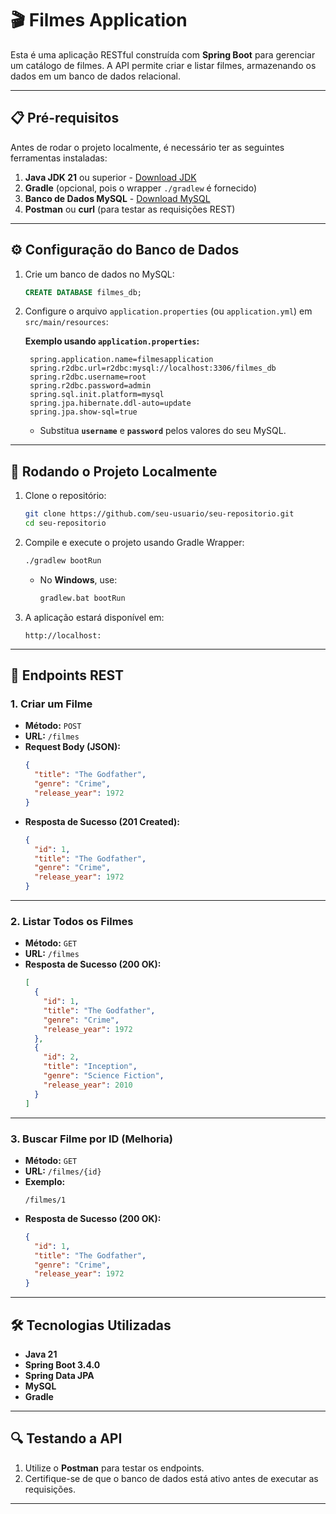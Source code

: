 # 🎬 **Filmes Application**

Esta é uma aplicação RESTful construída com **Spring Boot** para gerenciar um catálogo de filmes. A API permite criar e listar filmes, armazenando os dados em um banco de dados relacional.

---

## **📋 Pré-requisitos**

Antes de rodar o projeto localmente, é necessário ter as seguintes ferramentas instaladas:

1. **Java JDK 21** ou superior - [Download JDK](https://adoptopenjdk.net/)
2. **Gradle** (opcional, pois o wrapper `./gradlew` é fornecido)
3. **Banco de Dados MySQL** - [Download MySQL](https://www.mysql.com/)
4. **Postman** ou **curl** (para testar as requisições REST)

---

## **⚙️ Configuração do Banco de Dados**

1. Crie um banco de dados no MySQL:
   ```sql
   CREATE DATABASE filmes_db;
   ```

2. Configure o arquivo `application.properties` (ou `application.yml`) em `src/main/resources`:

   **Exemplo usando `application.properties`:**
   ```properties
    spring.application.name=filmesapplication
    spring.r2dbc.url=r2dbc:mysql://localhost:3306/filmes_db
    spring.r2dbc.username=root
    spring.r2dbc.password=admin
    spring.sql.init.platform=mysql
    spring.jpa.hibernate.ddl-auto=update
    spring.jpa.show-sql=true
   ```

   - Substitua **`username`** e **`password`** pelos valores do seu MySQL.

---

## **🚀 Rodando o Projeto Localmente**

1. Clone o repositório:
   ```bash
   git clone https://github.com/seu-usuario/seu-repositorio.git
   cd seu-repositorio
   ```

2. Compile e execute o projeto usando Gradle Wrapper:
   ```bash
   ./gradlew bootRun
   ```

   - No **Windows**, use:
     ```bash
     gradlew.bat bootRun
     ```

3. A aplicação estará disponível em:
   ```
   http://localhost:
   ```

---

## **📄 Endpoints REST**

### 1. **Criar um Filme**

- **Método:** `POST`
- **URL:** `/filmes`
- **Request Body (JSON):**
   ```json
   {
     "title": "The Godfather",
     "genre": "Crime",
     "release_year": 1972
   }
   ```
- **Resposta de Sucesso (201 Created):**
   ```json
   {
     "id": 1,
     "title": "The Godfather",
     "genre": "Crime",
     "release_year": 1972
   }
   ```

---

### 2. **Listar Todos os Filmes**

- **Método:** `GET`
- **URL:** `/filmes`
- **Resposta de Sucesso (200 OK):**
   ```json
   [
     {
       "id": 1,
       "title": "The Godfather",
       "genre": "Crime",
       "release_year": 1972
     },
     {
       "id": 2,
       "title": "Inception",
       "genre": "Science Fiction",
       "release_year": 2010
     }
   ]
   ```

---

### 3. **Buscar Filme por ID (Melhoria)**

- **Método:** `GET`
- **URL:** `/filmes/{id}`
- **Exemplo:**
   ```
   /filmes/1
   ```
- **Resposta de Sucesso (200 OK):**
   ```json
   {
     "id": 1,
     "title": "The Godfather",
     "genre": "Crime",
     "release_year": 1972
   }
   ```

---

## **🛠️ Tecnologias Utilizadas**

- **Java 21**
- **Spring Boot 3.4.0**
- **Spring Data JPA**
- **MySQL**
- **Gradle**

---

## **🔍 Testando a API**

1. Utilize o **Postman** para testar os endpoints.
2. Certifique-se de que o banco de dados está ativo antes de executar as requisições.
---
